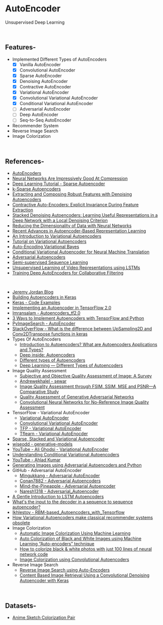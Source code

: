 # AutoEncoder
Unsupervised Deep Learning

<br/>

## Features-
* Implemented Different Types of AutoEncoders
  + [x] Vanilla AutoEncoder
  + [x] Convolutional AutoEncoder
  + [x] Sparse AutoEncoder
  + [x] Denoising AutoEncoder
  + [x] Contractive AutoEncoder
  + [x] Variational AutoEncoder
  + [x] Convolutional Variational AutoEncoder
  + [x] Conditional Variational AutoEncoder
  + [ ] Adversarial AutoEncoder
  + [ ] Deep AutoEncoder
  + [ ] Seq-to-Seq AutoEncoder
* Recommender System
* Reverse Image Search
* Image Colorization

<br/>

## References-
* [AutoEncoders](http://www.deeplearningbook.org/contents/autoencoders.html)
* [Neural Networks Are Impressively Good At Compression](https://probablydance.com/2016/04/30/neural-networks-are-impressively-good-at-compression)
* [Deep Learning Tutorial - Sparse Autoencoder](http://mccormickml.com/2014/05/30/deep-learning-tutorial-sparse-autoencoder)
* [k-Sparse Autoencoders](https://arxiv.org/pdf/1312.5663.pdf)
* [Extracting and Composing Robust Features with Denoising Autoencoders](http://www.cs.toronto.edu/~larocheh/publications/icml-2008-denoising-autoencoders.pdf)
* [Contractive Auto-Encoders: Explicit Invariance During Feature Extraction](https://icml.cc/Conferences/2011/papers/455_icmlpaper.pdf)
* [Stacked Denoising Autoencoders: Learning Useful Representations in a Deep Network with a Local Denoising Criterion](http://www.jmlr.org/papers/volume11/vincent10a/vincent10a.pdf)
* [Reducing the Dimensionality of Data with Neural Networks](https://www.cs.toronto.edu/~hinton/science.pdf)
* [Recent Advances in Autoencoder-Based Representation Learning](https://arxiv.org/pdf/1812.05069.pdf)
* [An Introduction to Variational Autoencoders](https://arxiv.org/pdf/1906.02691.pdf)
* [Tutorial on Variational Autoencoders](https://arxiv.org/pdf/1606.05908.pdf)
* [Auto-Encoding Variational Bayes](https://arxiv.org/pdf/1312.6114.pdf)
* [Conditional Variational Autoencoder for Neural Machine Translation](https://arxiv.org/pdf/1812.04405.pdf)
* [Adversarial Autoencoders](https://arxiv.org/pdf/1511.05644.pdf)
* [Semi-supervised Sequence Learning](https://arxiv.org/pdf/1511.01432.pdf)
* [Unsupervised Learning of Video Representations using LSTMs](https://arxiv.org/pdf/1502.04681.pdf)
* [Training Deep AutoEncoders for Collaborative Filtering](https://arxiv.org/pdf/1708.01715.pdf)

<br/>

* [Jeremy Jordan Blog](https://www.jeremyjordan.me/data-science/)
* [Building Autoencoders in Keras](https://blog.keras.io/building-autoencoders-in-keras.html)
* [Keras - Code Examples](https://keras.io/examples/)
* [Implementing an Autoencoder in TensorFlow 2.0](https://towardsdatascience.com/implementing-an-autoencoder-in-tensorflow-2-0-5e86126e9f7)
* [Imransalam - Autoencoders_tf2.0](https://github.com/imransalam/autoencoders_tf2.0)
* [3 Ways to Implement Autoencoders with TensorFlow and Python](https://rubikscode.net/2018/11/26/3-ways-to-implement-autoencoders-with-tensorflow-and-python/)
* [PyImageSearch - AutoEncoder](https://www.pyimagesearch.com/?s=autoencoder)
* [StackOverFlow - What is the difference between UpSampling2D and Conv2DTranspose functions in keras](https://stackoverflow.com/questions/53654310/what-is-the-difference-between-upsampling2d-and-conv2dtranspose-functions-in-ker)
* Types Of AutoEncoders
  + [Introduction to Autoencoders? What are Autoencoders Applications and Types?](https://www.mygreatlearning.com/blog/autoencoder/)
  + [Deep inside: Autoencoders](https://towardsdatascience.com/deep-inside-autoencoders-7e41f319999f#:~:text=In%20practice%2C%20we%20usually%20find,another%20task%20such%20as%20classification.)
  + [Different types of Autoencoders](https://iq.opengenus.org/types-of-autoencoder/)
  + [Deep Learning — Different Types of Autoencoders](https://medium.com/datadriveninvestor/deep-learning-different-types-of-autoencoders-41d4fa5f7570)
* Image Quality Assessment
  + [Subjective and Objective Quality Assessment of Image: A Survey](https://arxiv.org/ftp/arxiv/papers/1406/1406.7799.pdf)
  + [Andrewekhalel - sewar](https://github.com/andrewekhalel/sewar)
  + [Image Quality Assessment through FSIM, SSIM, MSE and PSNR—A Comparative Study](https://www.scirp.org/journal/paperinformation.aspx?paperid=90911)
  + [Quality Assessment of Generative Adversarial Networks](https://medium.com/analytics-vidhya/quality-assessment-of-generative-adversarial-networks-369444a0259c)
  + [Convolutional Neural Networks for No-Reference Image Quality Assessment](http://openaccess.thecvf.com/content_cvpr_2014/papers/Kang_Convolutional_Neural_Networks_2014_CVPR_paper.pdf)
* TensorFlow - Variational AutoEncoder
  + [Variational AutoEncoder](https://www.tensorflow.org/guide/keras/custom_layers_and_models#putting_it_all_together_an_end-to-end_example)
  + [Convolutional Variational AutoEncoder](https://www.tensorflow.org/tutorials/generative/cvae)
  + [TFP - Variational AutoEncoder](https://www.tensorflow.org/probability/examples/Probabilistic_Layers_VAE)
  + [Tflearn - Variational AutoEnocder](https://github.com/tflearn/tflearn/blob/master/examples/images/variational_autoencoder.py)
* [Sparse, Stacked and Variational Autoencoder](https://medium.com/@venkatakrishna.jonnalagadda/sparse-stacked-and-variational-autoencoder-efe5bfe73b64)
* [wiseodd - generative-models](https://github.com/wiseodd/generative-models)
* [YouTube - Ali Ghodsi - Variational AutoEncoder](https://www.youtube.com/watch?v=uaaqyVS9-rM)
* [Understanding Conditional Variational Autoencoders](https://towardsdatascience.com/understanding-conditional-variational-autoencoders-cd62b4f57bf8)
* [YouTube - Ahlad Kumar](https://www.youtube.com/playlist?list=PLdxQ7SoCLQANQ9fQcJ0wnnTzkFsJHlWEj)
* [Generating Images using Adversarial Autoencoders and Python](https://rubikscode.net/2019/01/21/generating-images-using-adversarial-autoencoders-and-python/)
* GitHub - Adversarial AutoEncoder
  + [Mingukkang - Adversarial AutoEncoder](https://github.com/MINGUKKANG/Adversarial-AutoEncoder)
  + [Conan7882 - Adversarial Autoencoders](https://github.com/conan7882/adversarial-autoencoders)
  + [Mind-the-Pineapple - Adversarial Autoencoder](https://github.com/Mind-the-Pineapple/adversarial-autoencoder)
  + [Naresh1318 - Adversarial_Autoencoder](https://github.com/Naresh1318/Adversarial_Autoencoder)
* [A Gentle Introduction to LSTM Autoencoders](https://machinelearningmastery.com/lstm-autoencoders/)
* [What's the input to the decoder in a sequence to sequence autoencoder?](https://cs.stackexchange.com/questions/69432/whats-the-input-to-the-decoder-in-a-sequence-to-sequence-autoencoder)
* [Ikhlestov - RBM-based_Autoencoders_with_Tensorflow](https://github.com/ikhlestov/rbm_based_autoencoders_with_tensorflow)
* [How Variational Autoencoders make classical recommender systems obsolete](https://medium.com/snipfeed/how-variational-autoencoders-make-classical-recommender-systems-obsolete-4df8bae51546)
* Image Colorization
  + [Automatic Image Colorization Using Machine Learning  ](https://xiangyutang2.github.io/auto-colorization-autoencoders/)
  + [Auto Colorization of Black and White Images using Machine Learning “Auto-encoders” technique](https://becominghuman.ai/auto-colorization-of-black-and-white-images-using-machine-learning-auto-encoders-technique-a213b47f7339)
  + [How to colorize black & white photos with just 100 lines of neural network code](https://medium.com/@emilwallner/colorize-b-w-photos-with-a-100-line-neural-network-53d9b4449f8d)
  + [Image Colorization using Convolutional Autoencoders](https://towardsdatascience.com/image-colorization-using-convolutional-autoencoders-fdabc1cb1dbe)
* Reverse Image Search
  + [Reverse Image Search using Auto-Encoders](https://towardsdatascience.com/reverse-image-search-using-auto-encoders-afbf906970f5)
  + [Content Based Image Retrieval Using a Convolutional Denoising Autoencoder with Keras](https://www.sicara.ai/blog/2017-09-14-keras-tutorial-content-image-retrieval-convolutional-denoising-autoencoder)

<br/>

## Datasets-
* [Anime Sketch Colorization Pair](https://www.kaggle.com/ktaebum/anime-sketch-colorization-pair)

